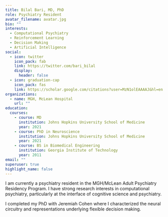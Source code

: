 ```yaml
---
title: Bilal Bari, MD, PhD
role: Psychiatry Resident
avatar_filename: avatar.jpg
bio: ""
interests:
  - Computational Psychiatry
  - Reinforcement Learning
  - Decision Making
  - Artificial Intelligence
social:
  - icon: twitter
    icon_pack: fab
    link: https://twitter.com/bari_bilal
    display:
      header: false
  - icon: graduation-cap
    icon_pack: fas
    link: https://scholar.google.com/citations?user=MzN1olEAAAAJ&hl=en
organizations:
  - name: MGH, McLean Hospital
    url: ""
education:
  courses:
    - course: MD
      institution: Johns Hopkins University School of Medicine
      year: 2021
    - course: PhD in Neuroscience
      institution: Johns Hopkins University School of Medicine
      year: 2021
    - course: BS in Biomedical Engineering
      institution: Georgia Institute of Technology
      year: 2011
email: ""
superuser: true
highlight_name: false
---
```

I am currently a psychiatry resident in the MGH/McLean Adult Psychiatry Residency Program. I have strong research interests in computational psychiatry, particularly at the interface of cognitive science and psychiatry. 

I completed my PhD with Jeremiah Cohen where I characterized the neural circuitry and representations underlying flexible decision making.